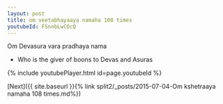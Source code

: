 ```yaml
---
layout: post
title: om veetabhayaaya namaha 108 times
youtubeId: FSnnbLwCOcQ
---
```

 
 
Om Devasura vara pradhaya nama 
 
 -  Who is the giver of boons to Devas and Asuras 
 
  
 
  
 
 
 
 
 
 


{% include youtubePlayer.html id=page.youtubeId %}
 
[Next]({{ site.baseurl }}{% link  split2/_posts/2015-07-04-Om kshetraaya namaha 108 times.md%})
 
